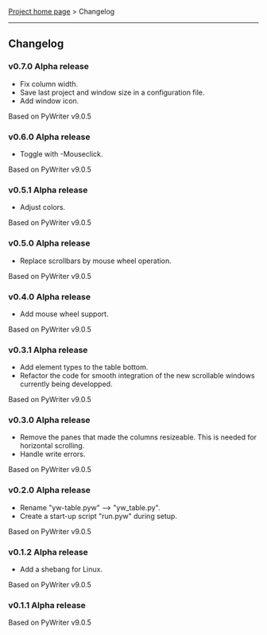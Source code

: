 [Project home page](index) > Changelog

------------------------------------------------------------------------

## Changelog


### v0.7.0 Alpha release

- Fix column width. 
- Save last project and window size in a configuration file.
- Add window icon.

Based on PyWriter v9.0.5

### v0.6.0 Alpha release

- Toggle with <Alt>-Mouseclick.

Based on PyWriter v9.0.5

### v0.5.1 Alpha release

- Adjust colors.

Based on PyWriter v9.0.5

### v0.5.0 Alpha release

- Replace scrollbars by mouse wheel operation.

Based on PyWriter v9.0.5

### v0.4.0 Alpha release

- Add mouse wheel support.

Based on PyWriter v9.0.5

### v0.3.1 Alpha release

- Add element types to the table bottom.
- Refactor the code for smooth integration of the new scrollable windows currently being developped.

Based on PyWriter v9.0.5

### v0.3.0 Alpha release

- Remove the panes that made the columns resizeable.
  This is needed for horizontal scrolling.
- Handle write errors.

Based on PyWriter v9.0.5

### v0.2.0 Alpha release

- Rename "yw-table.pyw" --> "yw_table.py".
- Create a start-up script "run.pyw" during setup.

Based on PyWriter v9.0.5


### v0.1.2 Alpha release

- Add a shebang for Linux.

Based on PyWriter v9.0.5

### v0.1.1 Alpha release

Based on PyWriter v9.0.5

